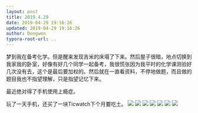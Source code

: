 ```yaml
---
layout: post
title: 2019.4.29
date: 2019-04-29 19:16:26
updated: 2019-04-29 19:16:26
author: Dongwen
typora-root-url: ..
---
```




梦到我在备考化学。但是醒来发现吉米的床塌了下来。然后屋子很暗，地点切换到我家我的卧室，好像有好几个同学一起备考，我很慌张因为我平时的化学课测验好几次没有去，这个是最后要加权的。然后就在一直看资料，不停地做题，而且做的题目我也不指望理解，只是指望记忆下来。

最近绝对得了手机使用上瘾症。

玩了一天手机，还买了一块Ticwatch下个月要吃土。       ![](/img/in-post/x60458012.jpg)
![](/img/in-post/x60458016.jpg)
![](/img/in-post/x60458017.jpg)
![](/img/in-post/x60458013.jpg)
![](/img/in-post/x60458015.jpg)
![](/img/in-post/x60458014.jpg)
![](/img/in-post/x60458011.jpg)
